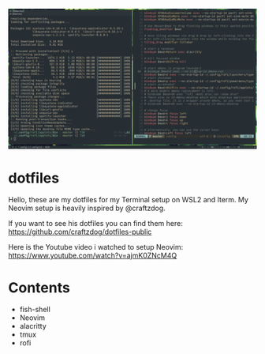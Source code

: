 ![image](https://github.com/musash1/dotfiles/blob/master/Screenshot_2024-10-20-16-51-10_3840x1080.png?raw=true)

# dotfiles

Hello, these are my dotfiles for my Terminal setup on WSL2 and Iterm.
My Neovim setup is heavily inspired by @craftzdog.

If you want to see his dotfiles you can find them here: https://github.com/craftzdog/dotfiles-public

Here is the Youtube video i watched to setup Neovim: https://www.youtube.com/watch?v=ajmK0ZNcM4Q


# Contents

<ul>
  <li>fish-shell</li>
  <li>Neovim</li>
  <li>alacritty</li>
  <li>tmux</li>
  <li>rofi</li>
</ul>
